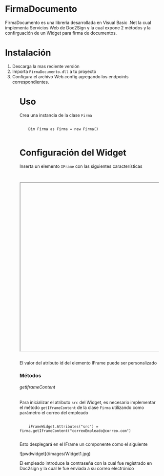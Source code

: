 # FirmaDocumento

FirmaDocumento es una librería desarrollada en Visual Basic .Net la cual implementa Servicios Web de Doc2Sign y la cual expone 2 métodos y la confirguación de un Widget para firma de documentos. 


# Instalación
<ol>
  <li>Descarga la mas reciente versión</li>
  <li>Importa <code>FirmaDocumento.dll</code> a tu proyecto</li>
  <li>Configura el archivo Web.config agregando los endpoints correspondientes.</li>
<ol>
  
# Uso

Crea una instancia de la clase <code>Firma</code>
<pre>
  <code>
    Dim Firma as Firma = new Firma()
  </code>
</pre>

# Configuración del Widget

Inserta un elemento <code>IFrame</code> con las siguientes características
<pre>
  <code>
    <iframe id="iFrameWidget" runat="server" width="100%" height="550px"></iframe>
  </code>
</pre>
El valor del atributo id del elemento IFrame puede ser personalizado
### Métodos ###
###### getIframeContent
<p>Para inicializar el atributo <code>src</code> del Widget, es necesario implementar el método <code>getIframeContent</code> de la clase <code>Firma</code> utilizando como parámetro el correo del empleado</p>
<pre>
  <code>
    iFrameWidget.Attributes("src") = firma.getIframeContent("correoEmpleado@correo.com")
  </code>
</pre>

<p>Esto desplegará en el IFrame un componente como el siguiente</p>
![pwdwidget](/images/Widget1.jpg)

<p>El empleado introduce la contraseña con la cual fue registrado en Doc2sign y la cual le fue enviada a su correo electrónico</p>


